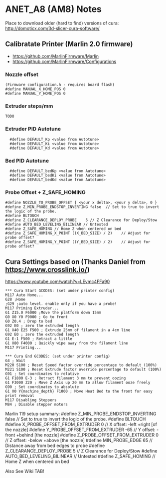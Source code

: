 # ANET_A8 (AM8) Notes

Place to download older (hard to find) versions of cura:
http://domoticx.com/3d-slicer-cura-software/

## Calibratate Printer (Marlin 2.0 firmware)
- https://github.com/MarlinFirmware/Marlin
- https://github.com/MarlinFirmware/Configurations

### Nozzle offset 
```
(Firmware configuration.h - requires board flash)
#define MANUAL_X_HOME_POS 0
#define MANUAL_Y_HOME_POS 0
```
### Extruder steps/mm
```
TODO
```
### Extruder PID Autotune 
```
  #define DEFAULT_Kp <value from Autotune>
  #define DEFAULT_Ki <value from Autotune>
  #define DEFAULT_Kd <value from Autotune>
```
### Bed PID Autotune 
```
  #define DEFAULT_bedKp <value from Autotune>
  #define DEFAULT_bedKi <value from Autotune>
  #define DEFAULT_bedKd <value from Autotune>
```
### Probe Offset + Z_SAFE_HOMING
```
#define NOZZLE_TO_PROBE_OFFSET { <your x delta>, <your y delta>, 0 }
#define Z_MIN_PROBE_ENDSTOP_INVERTING false  // Set to true to invert the logic of the probe.
#define BLTOUCH
#define Z_CLEARANCE_DEPLOY_PROBE    5 // Z Clearance for Deploy/Stow
#define AUTO_BED_LEVELING_BILINEAR // Untested
#define Z_SAFE_HOMING // Home Z when centered on bed
#define Z_SAFE_HOMING_X_POINT ((X_BED_SIZE) / 2)    // Adjust for probe offset?
#define Z_SAFE_HOMING_Y_POINT ((Y_BED_SIZE) / 2)    // Adjust for probe offset?
```
## Cura Settings based on (Thanks Daniel from https://www.crosslink.io/)
https://www.youtube.com/watch?v=LEvmc4FFa90
```
*** Cura Start GCODES: (set under printer config)
M117 Auto Home...
G28 ;Home
;G29 ;auto level. enable only if you have a probe!
M117 Priming Extruder...
G1 Z15.0 F6000 ;Move the platform down 15mm
G0 X0 Y0 F9000 ; Go to front
G0 Z0.4 ; Drop to bed
G92 E0 ; zero the extruded length
G1 X40 E25 F500 ; Extrude 25mm of filament in a 4cm line
G92 E0 ; zero the extruded length
G1 E-1 F500 ; Retract a little
G1 X80 F4000 ; Quickly wipe away from the filament line
M117 Printing...

*** Cura End GCODES: (set under printer config)
G4 ; Wait
M220 S100 ; Reset Speed factor override percentage to default (100%)
M221 S100 ; Reset Extrude factor override percentage to default (100%)
G91 ; Set coordinates to relative
G1 F1800 E-3 ; Retract filament 3 mm to prevent oozing
G1 F3000 Z20 ; Move Z Axis up 20 mm to allow filament ooze freely
G90 ; Set coordinates to absolute
G1 X0 Y{machine_depth} F1000 ; Move Heat Bed to the front for easy print removal
M117 Disabling Steppers
M84 ; Disable stepper motors
```

Marlin 119 setup summary:
#define Z_MIN_PROBE_ENDSTOP_INVERTING false  // Set to true to invert the logic of the probe.
#define BLTOUCH
#define X_PROBE_OFFSET_FROM_EXTRUDER 0   // X offset: -left  +right  [of the nozzle]
#define Y_PROBE_OFFSET_FROM_EXTRUDER -65   // Y offset: -front +behind [the nozzle]
#define Z_PROBE_OFFSET_FROM_EXTRUDER 0   // Z offset: -below +above  [the nozzle]
#define MIN_PROBE_EDGE 65 // Distance away from bed edges to probe
#define Z_CLEARANCE_DEPLOY_PROBE   5 // Z Clearance for Deploy/Stow
#define AUTO_BED_LEVELING_BILINEAR // Untested
#define Z_SAFE_HOMING // Home Z when centered on bed

Also See Wiki TAB!

